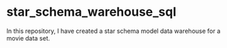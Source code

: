 # star_schema_warehouse_sql
In this repository, I have created a star schema model data warehouse for a movie data set.
